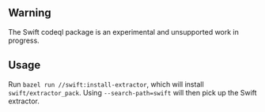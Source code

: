 ## Warning

The Swift codeql package is an experimental and unsupported work in progress.

## Usage

Run `bazel run //swift:install-extractor`, which will install `swift/extractor_pack`. Using `--search-path=swift` will
then pick up the Swift extractor.

